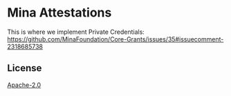 # Mina Attestations

This is where we implement Private Credentials: https://github.com/MinaFoundation/Core-Grants/issues/35#issuecomment-2318685738

## License

[Apache-2.0](LICENSE)
